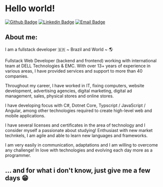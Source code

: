 # Hello world!

[![Github Badge](https://img.shields.io/badge/-Github-000?style=flat-square&logo=Github&logoColor=white&link=https://github.com/dev-tvj)](https://github.com/dev-tvj)
[![Linkedin Badge](https://img.shields.io/badge/-LinkedIn-blue?style=flat-square&logo=Linkedin&logoColor=white&link=https://www.linkedin.com/in/tales-de-jesus-654030215/)](https://www.linkedin.com/in/tales-de-jesus-654030215/)
[![Email Badge](https://img.shields.io/badge/E--mail-8B89CC?style=flat-square&logo=protonmail&logoColor=white&link=)](mailto:dev.tj@protonmail.com)

## About me:

I am a fullstack developer 🇧🇷 ~ Brazil and World ~ 🌎

Fullstack Web Developer (backend and frontend) working with international team at DELL Technologies & EMC. With over 13+ years of experience in various areas, I have provided services and support to more than 40 companies. 

Throughout my career, I have worked in IT, fixing computers, website development, advertising agencies, digital marketing, digital ad management, sales, physical stores and online stores.

I have developing focus with C#, Dotnet Core, Typscript / JavaScript / Angular, among other technologies required to create high-level web and mobile applications. 

I have several licenses and certificates in the area of technology and I consider myself a passionate about studying! Enthusiast with new market technkels, I am agile and able to learn new languages and frameworks.

I am very easily in communication, adaptations and I am willing to overcome any challenge! In love with technologies and evolving each day more as a programmer.


## ... and for what i don't know, just give me a few days 😁

